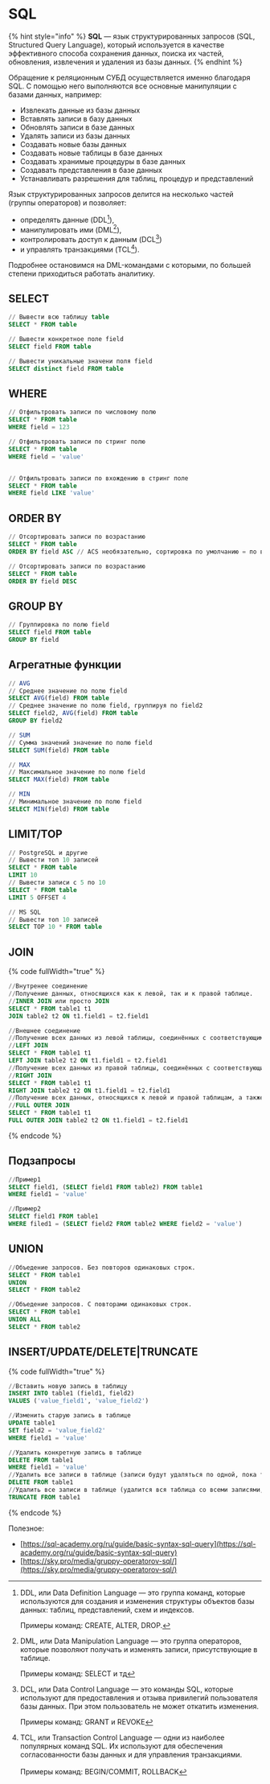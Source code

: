 # SQL

{% hint style="info" %}
**SQL** — язык структурированных запросов (SQL, Structured Query Language), который используется в качестве эффективного способа сохранения данных, поиска их частей, обновления, извлечения и удаления из базы данных.
{% endhint %}

Обращение к реляционным СУБД осуществляется именно благодаря SQL. С помощью него выполняются все основные манипуляции с базами данных, например:

* Извлекать данные из базы данных
* Вставлять записи в базу данных
* Обновлять записи в базе данных
* Удалять записи из базы данных
* Создавать новые базы данных
* Создавать новые таблицы в базе данных
* Создавать хранимые процедуры в базе данных
* Создавать представления в базе данных
* Устанавливать разрешения для таблиц, процедур и представлений

Язык структурированных запросов делится на несколько частей (группы операторов) и позволяет:

* определять данные (DDL[^1]),
* манипулировать ими (DML[^2]),
* контролировать доступ к данным (DCL[^3])
* и управлять транзакциями (TCL[^4]).

Подробнее остановимся на DML-командами с которыми, по большей степени приходиться работать аналитику.&#x20;

## SELECT

```sql
// Вывести всю таблицу table
SELECT * FROM table

// Вывести конкретное поле field
SELECT field FROM table

// Вывести уникальные значени поля field
SELECT distinct field FROM table
```

## WHERE

```sql
// Отфильтровать записи по числовому полю
SELECT * FROM table
WHERE field = 123

// Отфильтровать записи по стринг полю
SELECT * FROM table
WHERE field = 'value'


// Отфильтровать записи по вхождению в стринг поле
SELECT * FROM table
WHERE field LIKE 'value'
```

## ORDER BY

```sql
// Отсортировать записи по возрастанию
SELECT * FROM table
ORDER BY field ASC // ACS необязательно, сортировка по умолчанию = по возрастанию

// Отсортировать записи по возрастанию
SELECT * FROM table
ORDER BY field DESC
```

## GROUP BY

```sql
// Группировка по полю field 
SELECT field FROM table
GROUP BY field
```

## Агрегатные функции

```sql
// AVG
// Среднее значение по полю field
SELECT AVG(field) FROM table
// Среднее значение по полю field, группируя по field2
SELECT field2, AVG(field) FROM table
GROUP BY field2

// SUM
// Сумма значений значение по полю field
SELECT SUM(field) FROM table

// MAX
// Максимальное значение по полю field
SELECT MAX(field) FROM table

// MIN
// Минимальное значение по полю field
SELECT MIN(field) FROM table
```

## LIMIT/TOP

```sql
// PostgreSQL и другие
// Вывести топ 10 записей
SELECT * FROM table
LIMIT 10
// Вывести записи с 5 по 10
SELECT * FROM table
LIMIT 5 OFFSET 4

// MS SQL
// Вывести топ 10 записей
SELECT TOP 10 * FROM table
```

## JOIN

{% code fullWidth="true" %}
```sql
//Внутренее соединение 
//Получение данных, относящихся как к левой, так и к правой таблице.
//INNER JOIN или просто JOIN
SELECT * FROM table1 t1
JOIN table2 t2 ON t1.field1 = t2.field1

//Внешнее соединение
//Получение всех данных из левой таблицы, соединённых с соответствующими данными из правой.
//LEFT JOIN
SELECT * FROM table1 t1
LEFT JOIN table2 t2 ON t1.field1 = t2.field1
//Получение всех данных из правой таблицы, соединённых с соответствующими данными из левой.
//RIGHT JOIN
SELECT * FROM table1 t1
RIGHT JOIN table2 t2 ON t1.field1 = t2.field1
//Получение всех данных, относящихся к левой и правой таблицам, а также их внутреннему соединению.
//FULL OUTER JOIN
SELECT * FROM table1 t1
FULL OUTER JOIN table2 t2 ON t1.field1 = t2.field1
```
{% endcode %}

## Подзапросы

```sql
//Пример1
SELECT field1, (SELECT field1 FROM table2) FROM table1
WHERE field1 = 'value'

//Пример2
SELECT field1 FROM table1
WHERE filed1 = (SELECT field2 FROM table2 WHERE field2 = 'value')
```

## UNION

```sql
//Объедение запросов. Без повторов одинаковых строк. 
SELECT * FROM table1
UNION
SELECT * FROM table2

//Объедение запросов. C повторами одинаковых строк. 
SELECT * FROM table1
UNION ALL
SELECT * FROM table2
```

## INSERT/UPDATE/DELETE|TRUNCATE

{% code fullWidth="true" %}
```sql
//Вставить новую запись в таблицу
INSERT INTO table1 (field1, field2)
VALUES ('value_field1', 'value_field2')

//Изменить старую запись в таблице
UPDATE table1
SET field2 = 'value_field2'
WHERE field1 = 'value'

//Удалить конкретную запись в таблице
DELETE FROM table1
WHERE field1 = 'value'
//Удалить все записи в таблице (записи будут удаляться по одной, пока таблица польностью не очистится)
DELETE FROM table1
//Удалить все записи в таблице (удалится вся таблица со всеми записями, после чего создастся новая пустая)
TRUNCATE FROM table1
```
{% endcode %}







Полезное: &#x20;

* [https://sql-academy.org/ru/guide/basic-syntax-sql-query](https://sql-academy.org/ru/guide/basic-syntax-sql-query)
* [https://sky.pro/media/gruppy-operatorov-sql/](https://sky.pro/media/gruppy-operatorov-sql/)

[^1]: DDL, или Data Definition Language — это группа команд, которые используются для создания и изменения структуры объектов базы данных: таблиц, представлений, схем и индексов.



    Примеры команд: CREATE, ALTER, DROP.

[^2]: DML, или Data Manipulation Language — это группа операторов, которые позволяют получать и изменять записи, присутствующие в таблице.&#x20;



    Примеры команд: SELECT и тд

[^3]: DCL, или Data Control Language — это команды SQL, которые используют для предоставления и отзыва привилегий пользователя базы данных. При этом пользователь не может откатить изменения. &#x20;



    Примеры команд: GRANT и REVOKE

[^4]: TCL, или Transaction Control Language — одни из наиболее популярных команд SQL. Их используют для обеспечения согласованности базы данных и для управления транзакциями. \
    \
    Примеры команд: BEGIN/COMMIT, ROLLBACK
